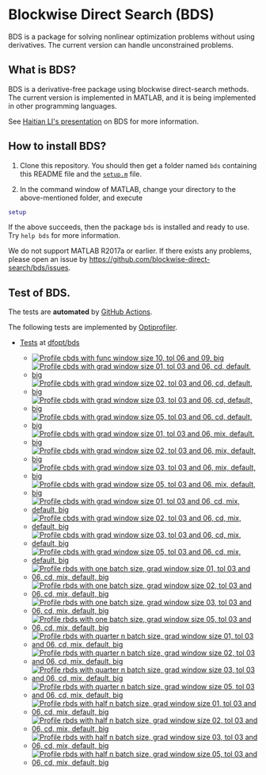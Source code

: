 # Blockwise Direct Search (BDS)

BDS is a package for solving nonlinear optimization problems without using derivatives. The current version can handle unconstrained problems. 

## What is BDS?

BDS is a derivative-free package using blockwise direct-search methods. The current version is implemented in MATLAB, and it is being implemented in other programming languages.

See [Haitian LI's presentation](https://lht97.github.io/documents/DFOS2024.pdf) on BDS for more information.

## How to install BDS?

1. Clone this repository. You should then get a folder named `bds` containing this README file and the
[`setup.m`](https://github.com/blockwise-direct-search/bds/blob/main/setup.m) file.

2. In the command window of MATLAB, change your directory to the above-mentioned folder, and execute

```matlab
setup
```

If the above succeeds, then the package `bds` is installed and ready to use. Try `help bds` for more information.

We do not support MATLAB R2017a or earlier. If there exists any problems, please open an issue by
https://github.com/blockwise-direct-search/bds/issues.

## Test of BDS.
The tests are **automated** by [GitHub Actions](https://docs.github.com/en/actions).

The following tests are implemented by [Optiprofiler](https://github.com/optiprofiler/optiprofiler).
  
- [Tests](https://github.com/dfopt/bds/actions) at [dfopt/bds](https://github.com/dfopt/bds)

    - [![Profile cbds with func window size 10, tol 06 and 09, big](https://github.com/dfopt/bds/actions/workflows/profile_cbds_func_window_size_10_tol_06_09_big.yml/badge.svg)](https://github.com/dfopt/bds/actions/workflows/profile_cbds_func_window_size_10_tol_06_09_big.yml)
    - [![Profile cbds with grad window size 01, tol 03 and 06, cd, default, big](https://github.com/dfopt/bds/actions/workflows/profile_cbds_grad_window_size_01_tol_03_06_cd_default_big.yml/badge.svg)](https://github.com/dfopt/bds/actions/workflows/profile_cbds_grad_window_size_01_tol_03_06_cd_default_big.yml)
    - [![Profile cbds with grad window size 02, tol 03 and 06, cd, default, big](https://github.com/dfopt/bds/actions/workflows/profile_cbds_grad_window_size_02_tol_03_06_cd_default_big.yml/badge.svg)](https://github.com/dfopt/bds/actions/workflows/profile_cbds_grad_window_size_02_tol_03_06_cd_default_big.yml)
    - [![Profile cbds with grad window size 03, tol 03 and 06, cd, default, big](https://github.com/dfopt/bds/actions/workflows/profile_cbds_grad_window_size_03_tol_03_06_cd_default_big.yml/badge.svg)](https://github.com/dfopt/bds/actions/workflows/profile_cbds_grad_window_size_03_tol_03_06_cd_default_big.yml)
    - [![Profile cbds with grad window size 05, tol 03 and 06, cd, default, big](https://github.com/dfopt/bds/actions/workflows/profile_cbds_grad_window_size_05_tol_03_06_cd_default_big.yml/badge.svg)](https://github.com/dfopt/bds/actions/workflows/profile_cbds_grad_window_size_05_tol_03_06_cd_default_big.yml)
    - [![Profile cbds with grad window size 01, tol 03 and 06, mix, default, big](https://github.com/dfopt/bds/actions/workflows/profile_cbds_grad_window_size_01_tol_03_06_mix_default_big.yml/badge.svg)](https://github.com/dfopt/bds/actions/workflows/profile_cbds_grad_window_size_01_tol_03_06_mix_default_big.yml)
    - [![Profile cbds with grad window size 02, tol 03 and 06, mix, default, big](https://github.com/dfopt/bds/actions/workflows/profile_cbds_grad_window_size_02_tol_03_06_mix_default_big.yml/badge.svg)](https://github.com/dfopt/bds/actions/workflows/profile_cbds_grad_window_size_02_tol_03_06_mix_default_big.yml)
    - [![Profile cbds with grad window size 03, tol 03 and 06, mix, default, big](https://github.com/dfopt/bds/actions/workflows/profile_cbds_grad_window_size_03_tol_03_06_mix_default_big.yml/badge.svg)](https://github.com/dfopt/bds/actions/workflows/profile_cbds_grad_window_size_03_tol_03_06_mix_default_big.yml)
    - [![Profile cbds with grad window size 05, tol 03 and 06, mix, default, big](https://github.com/dfopt/bds/actions/workflows/profile_cbds_grad_window_size_05_tol_03_06_mix_default_big.yml/badge.svg)](https://github.com/dfopt/bds/actions/workflows/profile_cbds_grad_window_size_05_tol_03_06_mix_default_big.yml)
    - [![Profile cbds with grad window size 01, tol 03 and 06, cd, mix, default, big](https://github.com/dfopt/bds/actions/workflows/profile_cbds_grad_window_size_01_tol_03_06_cd_mix_default_big.yml/badge.svg)](https://github.com/dfopt/bds/actions/workflows/profile_cbds_grad_window_size_01_tol_03_06_cd_mix_default_big.yml)
    - [![Profile cbds with grad window size 02, tol 03 and 06, cd, mix, default, big](https://github.com/dfopt/bds/actions/workflows/profile_cbds_grad_window_size_02_tol_03_06_cd_mix_default_big.yml/badge.svg)](https://github.com/dfopt/bds/actions/workflows/profile_cbds_grad_window_size_02_tol_03_06_cd_mix_default_big.yml)
    - [![Profile cbds with grad window size 03, tol 03 and 06, cd, mix, default, big](https://github.com/dfopt/bds/actions/workflows/profile_cbds_grad_window_size_03_tol_03_06_cd_mix_default_big.yml/badge.svg)](https://github.com/dfopt/bds/actions/workflows/profile_cbds_grad_window_size_03_tol_03_06_cd_mix_default_big.yml)
    - [![Profile cbds with grad window size 05, tol 03 and 06, cd, mix, default, big](https://github.com/dfopt/bds/actions/workflows/profile_cbds_grad_window_size_05_tol_03_06_cd_mix_default_big.yml/badge.svg)](https://github.com/dfopt/bds/actions/workflows/profile_cbds_grad_window_size_05_tol_03_06_cd_mix_default_big.yml)
    - [![Profile rbds with one batch size, grad window size 01, tol 03 and 06, cd, mix, default, big](https://github.com/dfopt/bds/actions/workflows/profile_rbds_one_batch_size_grad_window_size_01_tol_03_06_cd_mix_default_big.yml/badge.svg)](https://github.com/dfopt/bds/actions/workflows/profile_rbds_one_batch_size_grad_window_size_01_tol_03_06_cd_mix_default_big.yml)
    - [![Profile rbds with one batch size, grad window size 02, tol 03 and 06, cd, mix, default, big](https://github.com/dfopt/bds/actions/workflows/profile_rbds_one_batch_size_grad_window_size_02_tol_03_06_cd_mix_default_big.yml/badge.svg)](https://github.com/dfopt/bds/actions/workflows/profile_rbds_one_batch_size_grad_window_size_02_tol_03_06_cd_mix_default_big.yml)
    - [![Profile rbds with one batch size, grad window size 03, tol 03 and 06, cd, mix, default, big](https://github.com/dfopt/bds/actions/workflows/profile_rbds_one_batch_size_grad_window_size_03_tol_03_06_cd_mix_default_big.yml/badge.svg)](https://github.com/dfopt/bds/actions/workflows/profile_rbds_one_batch_size_grad_window_size_03_tol_03_06_cd_mix_default_big.yml)
    - [![Profile rbds with one batch size, grad window size 05, tol 03 and 06, cd, mix, default, big](https://github.com/dfopt/bds/actions/workflows/profile_rbds_one_batch_size_grad_window_size_05_tol_03_06_cd_mix_default_big.yml/badge.svg)](https://github.com/dfopt/bds/actions/workflows/profile_rbds_one_batch_size_grad_window_size_05_tol_03_06_cd_mix_default_big.yml)
    - [![Profile rbds with quarter n batch size, grad window size 01, tol 03 and 06, cd, mix, default, big](https://github.com/dfopt/bds/actions/workflows/profile_rbds_quarter_n_batch_size_grad_window_size_01_tol_03_06_cd_mix_default_big.yml/badge.svg)](https://github.com/dfopt/bds/actions/workflows/profile_rbds_quarter_n_batch_size_grad_window_size_01_tol_03_06_cd_mix_default_big.yml)
    - [![Profile rbds with quarter n batch size, grad window size 02, tol 03 and 06, cd, mix, default, big](https://github.com/dfopt/bds/actions/workflows/profile_rbds_quarter_n_batch_size_grad_window_size_02_tol_03_06_cd_mix_default_big.yml/badge.svg)](https://github.com/dfopt/bds/actions/workflows/profile_rbds_quarter_n_batch_size_grad_window_size_02_tol_03_06_cd_mix_default_big.yml)
    - [![Profile rbds with quarter n batch size, grad window size 03, tol 03 and 06, cd, mix, default, big](https://github.com/dfopt/bds/actions/workflows/profile_rbds_quarter_n_batch_size_grad_window_size_03_tol_03_06_cd_mix_default_big.yml/badge.svg)](https://github.com/dfopt/bds/actions/workflows/profile_rbds_quarter_n_batch_size_grad_window_size_03_tol_03_06_cd_mix_default_big.yml)
    - [![Profile rbds with quarter n batch size, grad window size 05, tol 03 and 06, cd, mix, default, big](https://github.com/dfopt/bds/actions/workflows/profile_rbds_quarter_n_batch_size_grad_window_size_05_tol_03_06_cd_mix_default_big.yml/badge.svg)](https://github.com/dfopt/bds/actions/workflows/profile_rbds_quarter_n_batch_size_grad_window_size_05_tol_03_06_cd_mix_default_big.yml)
    - [![Profile rbds with half n batch size, grad window size 01, tol 03 and 06, cd, mix, default, big](https://github.com/dfopt/bds/actions/workflows/profile_rbds_half_n_batch_size_grad_window_size_01_tol_03_06_cd_mix_default_big.yml/badge.svg)](https://github.com/dfopt/bds/actions/workflows/profile_rbds_half_n_batch_size_grad_window_size_01_tol_03_06_cd_mix_default_big.yml)
    - [![Profile rbds with half n batch size, grad window size 02, tol 03 and 06, cd, mix, default, big](https://github.com/dfopt/bds/actions/workflows/profile_rbds_half_n_batch_size_grad_window_size_02_tol_03_06_cd_mix_default_big.yml/badge.svg)](https://github.com/dfopt/bds/actions/workflows/profile_rbds_half_n_batch_size_grad_window_size_02_tol_03_06_cd_mix_default_big.yml)
    - [![Profile rbds with half n batch size, grad window size 03, tol 03 and 06, cd, mix, default, big](https://github.com/dfopt/bds/actions/workflows/profile_rbds_half_n_batch_size_grad_window_size_03_tol_03_06_cd_mix_default_big.yml/badge.svg)](https://github.com/dfopt/bds/actions/workflows/profile_rbds_half_n_batch_size_grad_window_size_03_tol_03_06_cd_mix_default_big.yml)
    - [![Profile rbds with half n batch size, grad window size 05, tol 03 and 06, cd, mix, default, big](https://github.com/dfopt/bds/actions/workflows/profile_rbds_half_n_batch_size_grad_window_size_05_tol_03_06_cd_mix_default_big.yml/badge.svg)](https://github.com/dfopt/bds/actions/workflows/profile_rbds_half_n_batch_size_grad_window_size_05_tol_03_06_cd_mix_default_big.yml)